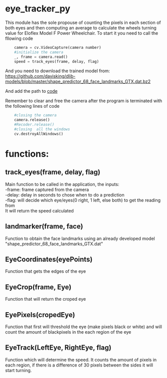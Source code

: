# eye_tracker_py

This module has the sole propouse of counting the pixels in each section of both eyes and then computing an average to calculate the wheels turning value for Eloflex Model F Power Wheelchair.
To start it you need to call the fllowing code

```python  
    camera = cv.VideoCapture(camera number)  
    #initialize the camera  
    _, frame = camera.read()  
    speed = track_eyes(frame, delay, flag)  
```
And you need to download the trained model from:  
https://github.com/davisking/dlib-models/blob/master/shape_predictor_68_face_landmarks_GTX.dat.bz2   

And add the path to [code](https://github.com/pablodour/eye_tracker_py/blob/4bf96b395c6e18300528058ca62b3efa6423143d/eye_tracker_final.py#L19-L20)  


Remember to clear and free the camera after the program is terminated with the following lines of code  

```python  
    #closing the camera  
    camera.release()  
    #Recoder.release()  
    #closing  all the windows  
    cv.destroyAllWindows()  
```  


# functions:  
## track_eyes(frame, delay, flag)  
Main function to be called in the application, the inputs:  
      -frame: frame captured from the camera  
      -delay: delay in seconds to chose when to do a prediction  
      -flag: will decide which eye/eyes(0 right, 1 left, else both) to get the reading from  
It will return the speed calculated

## landmarker(frame, face)
Function to obtain the face landmarks using an already developed model "shape_predictor_68_face_landmarks_GTX.dat"

## EyeCoordinates(eyePoints)
Function that gets the edges of the eye

## EyeCrop(frame, Eye)
Function that will return the croped eye

## EyePixels(cropedEye)
Function that first will threshold the eye (make pixels black or white) and will count the amount of blackpixels in the each region of the eye

## EyeTrack(LeftEye, RightEye, flag)
Function which will determine the speed. It counts the amount of pixels in each region, if there is a difference of 30 pixels between the sides it will start turning.

